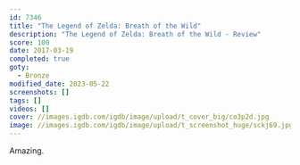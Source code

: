 ```yaml
---
id: 7346
title: "The Legend of Zelda: Breath of the Wild"
description: "The Legend of Zelda: Breath of the Wild - Review"
score: 100
date: 2017-03-19
completed: true
goty:
  - Bronze
modified_date: 2023-05-22
screenshots: []
tags: []
videos: []
cover: //images.igdb.com/igdb/image/upload/t_cover_big/co3p2d.jpg
image: //images.igdb.com/igdb/image/upload/t_screenshot_huge/sckj69.jpg
---
```

Amazing.